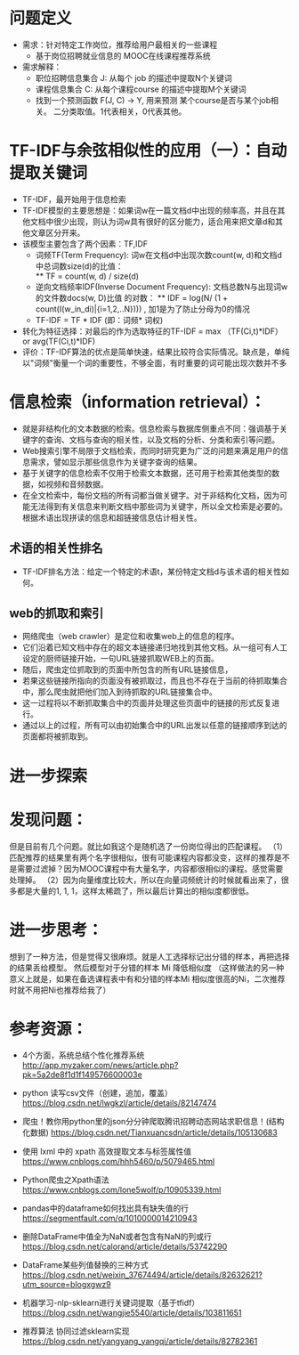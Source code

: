 # 问题定义

- 需求：针对特定工作岗位，推荐给用户最相关的一些课程
    * 基于岗位招聘就业信息的 MOOC在线课程推荐系统
- 需求解释：
    * 职位招聘信息集合 J: 从每个 job 的描述中提取N个关键词
    * 课程信息集合 C:  从每个课程course 的描述中提取M个关键词
    * 找到一个预测函数 F(J, C) -> Y, 用来预测 某个course是否与某个job相关。 二分类取值。1代表相关，0代表其他。


# TF-IDF与余弦相似性的应用（一）：自动提取关键词
- TF-IDF，最开始用于信息检索
- TF-IDF模型的主要思想是：如果词w在一篇文档d中出现的频率高，并且在其他文档中很少出现，则认为词w具有很好的区分能力，适合用来把文章d和其他文章区分开来。
- 该模型主要包含了两个因素：TF,IDF
    * 词频TF(Term Frequency): 词w在文档d中出现次数count(w, d)和文档d中总词数size(d)的比值：        
        ** TF = count(w, d) / size(d)
    * 逆向文档频率IDF(Inverse Document Frequency): 文档总数N与出现词w的文件数docs(w, D)比值 的对数：
        ** IDF = log(N/ (1 + count(I(w_in_di)|{i=1,2,..N})))  , 加1是为了防止分母为0的情况
    * TF-IDF = TF * IDF (即：词频* 词权)
- 转化为特征选择：对最后的作为选取特征的TF-IDF = max （TF(Ci,t)*IDF） or avg(TF(Ci,t)*IDF) 
- 评价：TF-IDF算法的优点是简单快速，结果比较符合实际情况。缺点是，单纯以"词频"衡量一个词的重要性，不够全面，有时重要的词可能出现次数并不多

# 信息检索（information retrieval）：
- 就是非结构化的文本数据的检索。信息检索与数据库侧重点不同：强调基于关键字的查询、文档与查询的相关性，以及文档的分析、分类和索引等问题。
- Web搜索引擎不局限于文档检索，而同时研究更为广泛的问题来满足用户的信息需求，譬如显示那些信息作为关键字查询的结果。
- 基于关键字的信息检索不仅用于检索文本数据，还可用于检索其他类型的数据，如视频和音频数据。
- 在全文检索中，每份文档的所有词都当做关键字。对于非结构化文档，因为可能无法得到有关信息来判断文档中那些词为关键字，所以全文检索是必要的。根据术语出现拼读的信息和超链接信息估计相关性。
## 术语的相关性排名
- TF-IDF排名方法：给定一个特定的术语t，某份特定文档d与该术语的相关性如何。
## web的抓取和索引
- 网络爬虫（web crawler）是定位和收集web上的信息的程序。
- 它们沿着已知文档中存在的超文本链接递归地找到其他文档。从一组可有人工设定的厨师链接开始，一句URL链接抓取WEB上的页面。
- 随后，爬虫定位抓取到的页面中所包含的所有URL链接信息，
- 若果这些链接所指向的页面没有被抓取过，而且也不存在于当前的待抓取集合中，那么爬虫就把他们加入到待抓取的URL链接集合中。
- 这一过程将以不断抓取集合中的页面并处理这些页面中的链接的形式反复进行。
- 通过以上的过程，所有可以由初始集合中的URL出发以任意的链接顺序到达的页面都将被抓取到。




# 进一步探索
# 发现问题：
但是目前有几个问题。就比如我这个是随机选了一份岗位得出的匹配课程。
（1）匹配推荐的结果里有两个名字很相似，很有可能课程内容都没变，这样的推荐是不是需要过滤掉？因为MOOC课程中有大量名字，内容都很相似的课程。感觉需要处理掉。
（2）因为向量维度比较大，所以在向量词频统计的时候就看出来了，很多都是大量的1, 1, 1，这样太稀疏了，所以最后计算出的相似度都很低。

# 进一步思考：
想到了一种方法，但是觉得又很麻烦。就是人工选择标记出分错的样本，再把选择的结果丢给模型。
然后模型对于分错的样本 Mi 降低相似度
（这样做法的另一种意义上就是，如果在备选课程表中有和分错的样本Mi 相似度很高的Ni，二次推荐时就不用把Ni也推荐给我了）


# 参考资源：
- 4个方面，系统总结个性化推荐系统  http://app.myzaker.com/news/article.php?pk=5a2de8f1d1f149576600003e

- python 读写csv文件（创建，追加，覆盖）  https://blog.csdn.net/lwgkzl/article/details/82147474
- 爬虫！教你用python里的json分分钟爬取腾讯招聘动态网站求职信息！(结构化数据) https://blog.csdn.net/Tianxuancsdn/article/details/105130683
- 使用 lxml 中的 xpath 高效提取文本与标签属性值 https://www.cnblogs.com/hhh5460/p/5079465.html
- Python爬虫之Xpath语法  https://www.cnblogs.com/lone5wolf/p/10905339.html

- pandas中的dataframe如何找出具有缺失值的行  https://segmentfault.com/q/1010000014210943
- 删除DataFrame中值全为NaN或者包含有NaN的列或行    https://blog.csdn.net/calorand/article/details/53742290
- DataFrame某些列值替换的三种方式  https://blog.csdn.net/weixin_37674494/article/details/82632621?utm_source=blogxgwz9
- 机器学习-nlp-sklearn进行关键词提取（基于tfidf）  https://blog.csdn.net/wangjie5540/article/details/103811651

- 推荐算法 协同过滤sklearn实现    https://blog.csdn.net/yangyang_yangqi/article/details/82782361

